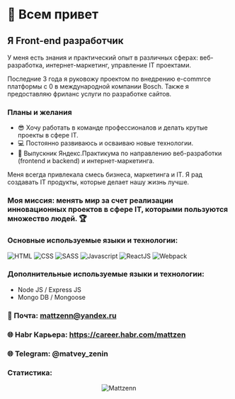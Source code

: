 # 👋 Всем привет
## Я Front-end разработчик

У меня есть знания и практический опыт в различных сферах: веб-разработка, интернет-маркетинг, управление IT проектами.

Последние 3 года я руковожу проектом по внедрению e-commrce платформы с 0 в международной компании Bosch. Также я предоставляю фриланс услуги по разработке сайтов.

### Планы и желания
+ 😎 Хочу работать в команде профессионалов и делать крутые проекты в сфере IT.
+ 💻 Постоянно развиваюсь и осваиваю новые технологии.
+ 📙 Выпускник Яндекс.Практикума по направлению веб-разработки (frontend и backend) и интернет-маркетинга.

Меня всегда привлекала смесь бизнеса, маркетинга и IT. Я рад создавать IT продукты, которые делает нашу жизнь лучше.

### Моя миссия: менять мир за счет реализации инновационных проектов в сфере IT, которыми пользуются множество людей. 🏆

### Основные используемые языки и технологии: 
![HTML](https://img.shields.io/badge/-HTML-0d1117?style=for-the-badge&logo=html5)
![CSS](https://img.shields.io/badge/-CSS-0d1117?style=for-the-badge&logo=css3)
![SASS](https://img.shields.io/badge/-CSS-0d1117?style=for-the-badge&logo=sass)
![Javascript](https://img.shields.io/badge/-Javascript-0d1117?style=for-the-badge&logo=Javascript)
![ReactJS](https://img.shields.io/badge/-ReactJS-0d1117?style=for-the-badge&logo=React)
![Webpack](https://img.shields.io/badge/-Webpack-0d1117?style=for-the-badge&logo=Webpack)


### Дополнительные используемые языки и технологии:
+ Node JS / Express JS
+ Mongo DB / Mongoose

### 📧 Почта: mattzenn@yandex.ru
### 🌐 Habr Карьера: https://career.habr.com/mattzen
### 🌐 Telegram: @matvey_zenin

### Статистика:

<p align="center">
  <img src="https://github-readme-stats.vercel.app/api/top-langs?username=Mattzenn&show_icons=true&locale=en&layout=compact&count_private=true&theme=gruvbox&hide=python&langs_count=8" alt="Mattzenn" />
</p>
